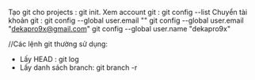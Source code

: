 Tạo git cho projects : git init.
Xem account git : git config --list
Chuyển tài khoản git : git config --global user.email "<your-email-address>"
git config --global user.email "dekapro9x@gmail.com"
git config --global user.name "dekapro9x"

//Các lệnh git thường sử dụng:
+ Lấy HEAD : git log 
+ Lấy danh sách branch: git branch -r